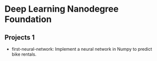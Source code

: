# Deep Learning Nanodegree Foundation
## Projects 1
* first-neural-network: Implement a neural network in Numpy to predict bike rentals.
